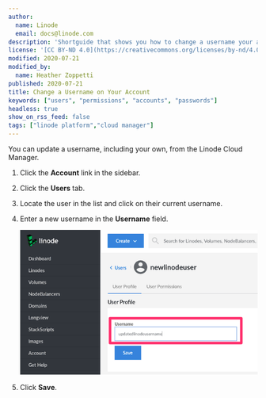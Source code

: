 ```yaml
---
author:
  name: Linode
  email: docs@linode.com
description: 'Shortguide that shows you how to change a username your account.'
license: '[CC BY-ND 4.0](https://creativecommons.org/licenses/by-nd/4.0)'
modified: 2020-07-21
modified_by:
  name: Heather Zoppetti
published: 2020-07-21
title: Change a Username on Your Account
keywords: ["users", "permissions", "accounts", "passwords"]
headless: true
show_on_rss_feed: false
tags: ["linode platform","cloud manager"]
---
```


You can update a username, including your own, from the Linode Cloud Manager.

1.  Click the **Account** link in the sidebar.
1.  Click the **Users** tab.
1.  Locate the user in the list and click on their current username.
1.  Enter a new username in the **Username** field.

    ![Use the Linode Cloud Manager to Update a Username](accounts-update-a-username.png "Use the Linode Cloud Manager to Update a Username")

1.  Click **Save**.

